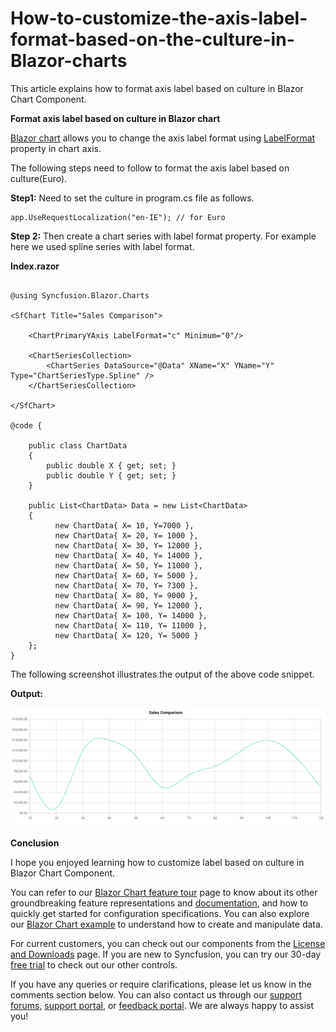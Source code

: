 # How-to-customize-the-axis-label-format-based-on-the-culture-in-Blazor-charts

This article explains how to format axis label based on culture in Blazor Chart Component.

**Format axis label based on culture in Blazor chart**

[Blazor chart](https://www.syncfusion.com/blazor-components/blazor-charts) allows you to change the axis label format using [LabelFormat](https://help.syncfusion.com/cr/blazor/Syncfusion.Blazor.Charts.ChartAxis.html#Syncfusion_Blazor_Charts_ChartAxis_LabelFormat) property in chart axis.

The following steps need to follow to format the axis label based on culture(Euro).

**Step1:** Need to set the culture in program.cs file as follows.

```cshtml
app.UseRequestLocalization("en-IE"); // for Euro
```

**Step 2:** Then create a chart series with label format property. For example here we used spline series with label format.

**Index.razor**

```cshtml

@using Syncfusion.Blazor.Charts

<SfChart Title="Sales Comparison">

    <ChartPrimaryYAxis LabelFormat="c" Minimum="0"/>

    <ChartSeriesCollection>
        <ChartSeries DataSource="@Data" XName="X" YName="Y" Type="ChartSeriesType.Spline" />
    </ChartSeriesCollection>

</SfChart>

@code {

    public class ChartData
    {
        public double X { get; set; }
        public double Y { get; set; }
    }

    public List<ChartData> Data = new List<ChartData>
    {
          new ChartData{ X= 10, Y=7000 },
          new ChartData{ X= 20, Y= 1000 },
          new ChartData{ X= 30, Y= 12000 },
          new ChartData{ X= 40, Y= 14000 },
          new ChartData{ X= 50, Y= 11000 },
          new ChartData{ X= 60, Y= 5000 },
          new ChartData{ X= 70, Y= 7300 },
          new ChartData{ X= 80, Y= 9000 },
          new ChartData{ X= 90, Y= 12000 },
          new ChartData{ X= 100, Y= 14000 },
          new ChartData{ X= 110, Y= 11000 },
          new ChartData{ X= 120, Y= 5000 }
    };
}

```

The following screenshot illustrates the output of the above code snippet.

**Output:**

![](/culture.png)

**Conclusion**

I hope you enjoyed learning how to customize label based on culture in Blazor Chart Component.

You can refer to our [Blazor Chart feature tour](https://www.syncfusion.com/blazor-components/blazor-charts) page to know about its other groundbreaking feature representations and [documentation](https://blazor.syncfusion.com/documentation/chart/getting-started), and how to quickly get started for configuration specifications. You can also explore our [Blazor Chart example](https://blazor.syncfusion.com/demos/chart/line?theme=bootstrap5) to understand how to create and manipulate data.

For current customers, you can check out our components from the [License and Downloads](https://www.syncfusion.com/sales/teamlicense) page. If you are new to Syncfusion, you can try our 30-day [free trial](https://www.syncfusion.com/downloads/blazor) to check out our other controls.

If you have any queries or require clarifications, please let us know in the comments section below. You can also contact us through our [support forums](https://www.syncfusion.com/forums), [support portal](https://support.syncfusion.com/create), or [feedback portal](https://www.syncfusion.com/feedback/blazor-components?control=charts). We are always happy to assist you!
